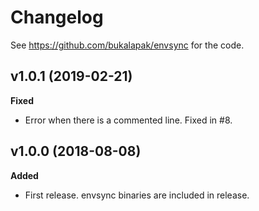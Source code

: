 # Changelog

See <https://github.com/bukalapak/envsync> for the code.

## v1.0.1 (2019-02-21)

**Fixed**
- Error when there is a commented line. Fixed in #8.


## v1.0.0 (2018-08-08)

**Added**
- First release. envsync binaries are included in release.